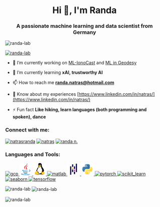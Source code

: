 <h1 align="center">Hi 👋, I'm Randa</h1>
<h3 align="center">A passionate machine learning and data scientist from Germany</h3>

<p align="left"> <img src="https://komarev.com/ghpvc/?username=randa-lab&label=Profile%20views&color=0e75b6&style=flat" alt="randa-lab" /> </p>

<p align="left"> <a href="https://github.com/ryo-ma/github-profile-trophy"><img src="https://github-profile-trophy.vercel.app/?username=randa-lab" alt="randa-lab" /></a> </p>

- 🔭 I’m currently working on [ML-IonoCast](https://www.dgfi.tum.de/en/projects/ml-ionocast/) and [ML in Geodesy](https://github.com/ICCT-ML-in-geodesy)

- 🌱 I’m currently learning **xAI, trustworthy AI**

- 📫 How to reach me **randa.natras@hotmail.com**

- 📄 Know about my experiences [https://www.linkedin.com/in/natras/](https://www.linkedin.com/in/natras/)

- ⚡ Fun fact **Like hiking, learn languages (both programming and spoken), dance**

<h3 align="left">Connect with me:</h3>
<p align="left">
<a href="https://twitter.com/natrasranda" target="blank"><img align="center" src="https://raw.githubusercontent.com/rahuldkjain/github-profile-readme-generator/master/src/images/icons/Social/twitter.svg" alt="natrasranda" height="30" width="40" /></a>
<a href="https://linkedin.com/in/natras" target="blank"><img align="center" src="https://raw.githubusercontent.com/rahuldkjain/github-profile-readme-generator/master/src/images/icons/Social/linked-in-alt.svg" alt="natras" height="30" width="40" /></a>
<a href="https://kaggle.com/randa n." target="blank"><img align="center" src="https://raw.githubusercontent.com/rahuldkjain/github-profile-readme-generator/master/src/images/icons/Social/kaggle.svg" alt="randa n." height="30" width="40" /></a>
</p>

<h3 align="left">Languages and Tools:</h3>
<p align="left"> <a href="https://cloud.google.com" target="_blank" rel="noreferrer"> <img src="https://www.vectorlogo.zone/logos/google_cloud/google_cloud-icon.svg" alt="gcp" width="40" height="40"/> </a> <a href="https://www.java.com" target="_blank" rel="noreferrer"> <img src="https://raw.githubusercontent.com/devicons/devicon/master/icons/java/java-original.svg" alt="java" width="40" height="40"/> </a> <a href="https://www.linux.org/" target="_blank" rel="noreferrer"> <img src="https://raw.githubusercontent.com/devicons/devicon/master/icons/linux/linux-original.svg" alt="linux" width="40" height="40"/> </a> <a href="https://www.mathworks.com/" target="_blank" rel="noreferrer"> <img src="https://upload.wikimedia.org/wikipedia/commons/2/21/Matlab_Logo.png" alt="matlab" width="40" height="40"/> </a> <a href="https://pandas.pydata.org/" target="_blank" rel="noreferrer"> <img src="https://raw.githubusercontent.com/devicons/devicon/2ae2a900d2f041da66e950e4d48052658d850630/icons/pandas/pandas-original.svg" alt="pandas" width="40" height="40"/> </a> <a href="https://www.python.org" target="_blank" rel="noreferrer"> <img src="https://raw.githubusercontent.com/devicons/devicon/master/icons/python/python-original.svg" alt="python" width="40" height="40"/> </a> <a href="https://pytorch.org/" target="_blank" rel="noreferrer"> <img src="https://www.vectorlogo.zone/logos/pytorch/pytorch-icon.svg" alt="pytorch" width="40" height="40"/> </a> <a href="https://scikit-learn.org/" target="_blank" rel="noreferrer"> <img src="https://upload.wikimedia.org/wikipedia/commons/0/05/Scikit_learn_logo_small.svg" alt="scikit_learn" width="40" height="40"/> </a> <a href="https://seaborn.pydata.org/" target="_blank" rel="noreferrer"> <img src="https://seaborn.pydata.org/_images/logo-mark-lightbg.svg" alt="seaborn" width="40" height="40"/> </a> <a href="https://www.tensorflow.org" target="_blank" rel="noreferrer"> <img src="https://www.vectorlogo.zone/logos/tensorflow/tensorflow-icon.svg" alt="tensorflow" width="40" height="40"/> </a> </p>

<p><img align="left" src="https://github-readme-stats.vercel.app/api/top-langs?username=randa-lab&show_icons=true&locale=en&layout=compact" alt="randa-lab" /></p>

<p>&nbsp;<img align="center" src="https://github-readme-stats.vercel.app/api?username=randa-lab&show_icons=true&locale=en" alt="randa-lab" /></p>

<p><img align="center" src="https://github-readme-streak-stats.herokuapp.com/?user=randa-lab&" alt="randa-lab" /></p>
